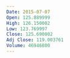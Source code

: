 ```yaml
---
Date: 2015-07-07
Open: 125.889999
High: 126.150002
Low: 123.769997
Close: 125.690002
Adj Close: 119.003761
Volume: 46946800
---
```

